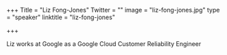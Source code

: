 +++
Title = "Liz Fong-Jones"
Twitter = ""
image = "liz-fong-jones.jpg"
type = "speaker"
linktitle = "liz-fong-jones"

+++

Liz works at Google as a Google Cloud Customer Reliability Engineer

